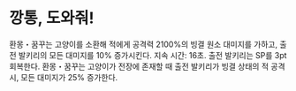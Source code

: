 # 깡통, 도와줘!

환몽・꿈꾸는 고양이를 소환해 적에게 공격력 2100%의 빙결 원소 대미지를 가하고, 출전 발키리의 모든 대미지를 10% 증가시킨다. 지속 시간: 16초. 출전 발키리는 SP를 3pt 회복한다.
환몽・꿈꾸는 고양이가 전장에 존재할 때 출전 발키리가 빙결 상태의 적 공격 시, 모든 대미지가 25% 증가한다.
